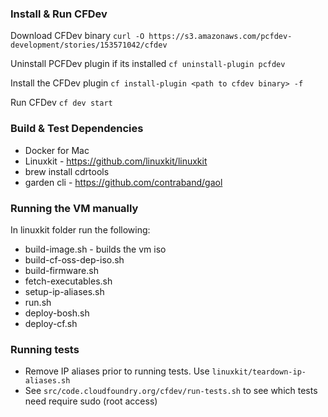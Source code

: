 
### Install & Run CFDev
Download CFDev binary
`curl -O https://s3.amazonaws.com/pcfdev-development/stories/153571042/cfdev`

Uninstall PCFDev plugin if its installed
`cf uninstall-plugin pcfdev`

Install the CFDev plugin
`cf install-plugin <path to cfdev binary> -f`

Run CFDev
`cf dev start`

### Build & Test Dependencies
- Docker for Mac
- Linuxkit - https://github.com/linuxkit/linuxkit
- brew install cdrtools
- garden cli - https://github.com/contraband/gaol

### Running the VM manually

In linuxkit folder run the following:
- build-image.sh - builds the vm iso
- build-cf-oss-dep-iso.sh
- build-firmware.sh
- fetch-executables.sh
- setup-ip-aliases.sh
- run.sh
- deploy-bosh.sh
- deploy-cf.sh

### Running tests

- Remove IP aliases prior to running tests. Use `linuxkit/teardown-ip-aliases.sh`
- See `src/code.cloudfoundry.org/cfdev/run-tests.sh` to see which tests need require sudo (root access)
